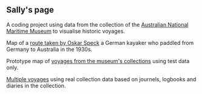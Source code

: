 ## Sally's page

A coding project using data from the collection of the [Australian National Maritime Museum](http://collections.anmm.gov.au/collections) to visualise historic voyages. 

Map of a [route taken by Oskar Speck](https://sallyfl.github.io/OskarSpeckKayakVoyage/) a German kayaker who paddled from Germany to Australia in the 1930s.

Prototype map of [voyages from the museum's collections](https://sallyfl.github.io/multipleVoyages/) using test data only.

[Multiple voyages](https://sallyfl.github.io/oceanWaves/) using real collection data based on journels, logbooks and diaries in the collection.








